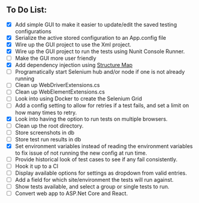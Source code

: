 ## To Do List:
- [x] Add simple GUI to make it easier to update/edit the saved testing configurations
- [x] Serialize the active stored configuration to an App.config file
- [x] Wire up the GUI project to use the Xml project.
- [x] Wire up the GUI project to run the tests using Nunit Console Runner.
- [ ] Make the GUI more user friendly
- [x] Add dependency injection using [Structure Map](http://structuremap.github.io/)
- [ ] Programatically start Selenium hub and/or node if one is not already running
- [ ] Clean up WebDriverExtensions.cs
- [ ] Clean up WebElementExtensions.cs
- [ ] Look into using Docker to create the Selenium Grid
- [ ] Add a config setting to allow for retries if a test fails, and set a limit on how many times to retry.
- [x] Look into having the option to run tests on multiple browsers.
- [ ] Clean up the root directory.
- [ ] Store screenshots in db
- [ ] Store test run results in db
- [x] Set environment variables instead of reading the environment variables to fix issue of not running the new config at run time.
- [ ] Provide historical look of test cases to see if any fail consistently.
- [ ] Hook it up to a CI
- [ ] Display available options for settings as dropdown from valid entries.
- [ ] Add a field for which site/environment the tests will run against.
- [ ] Show tests available, and select a group or single tests to run.
- [ ] Convert web app to ASP.Net Core and React.
